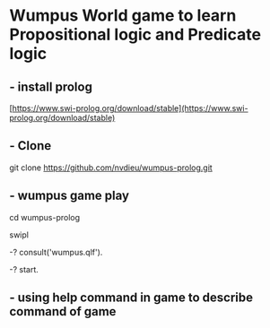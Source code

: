 # Wumpus World game to learn Propositional logic and Predicate logic

## - install prolog
[https://www.swi-prolog.org/download/stable](https://www.swi-prolog.org/download/stable)
## - Clone
git clone https://github.com/nvdieu/wumpus-prolog.git
## - wumpus game play
cd wumpus-prolog

swipl

-? consult('wumpus.qlf').

-? start.

## - using help command in game to describe command of game
